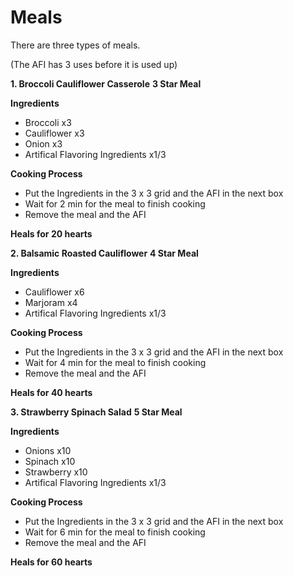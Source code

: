 # Meals

There are three types of meals.

(The AFI has 3 uses before it is used up)

**1. Broccoli Cauliflower Casserole** **3 Star Meal**

**Ingredients**
- Broccoli x3
- Cauliflower x3
- Onion x3
- Artifical Flavoring Ingredients x1/3

**Cooking Process**
- Put the Ingredients in the 3 x 3 grid and the AFI in the next box
- Wait for 2 min for the meal to finish cooking
- Remove the meal and the AFI

**Heals for 20 hearts**

**2. Balsamic Roasted Cauliflower** **4 Star Meal**

**Ingredients**
- Cauliflower x6
- Marjoram x4
- Artifical Flavoring Ingredients x1/3

**Cooking Process**
- Put the Ingredients in the 3 x 3 grid and the AFI in the next box
- Wait for 4 min for the meal to finish cooking
- Remove the meal and the AFI

**Heals for 40 hearts**

**3. Strawberry Spinach Salad** **5 Star Meal**

**Ingredients**
- Onions x10
- Spinach x10
- Strawberry x10
- Artifical Flavoring Ingredients x1/3

**Cooking Process**
- Put the Ingredients in the 3 x 3 grid and the AFI in the next box
- Wait for 6 min for the meal to finish cooking
- Remove the meal and the AFI

**Heals for 60 hearts**
